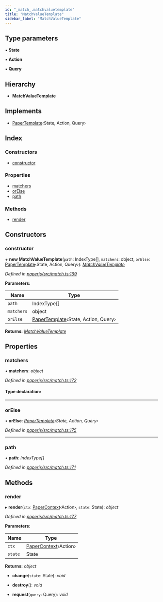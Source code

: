 ```yaml
---
id: "_match_.matchvaluetemplate"
title: "MatchValueTemplate"
sidebar_label: "MatchValueTemplate"
---
```


## Type parameters

▪ **State**

▪ **Action**

▪ **Query**

## Hierarchy

* **MatchValueTemplate**

## Implements

* [PaperTemplate](../interfaces/_template_.papertemplate.md)‹State, Action, Query›

## Index

### Constructors

* [constructor](_match_.matchvaluetemplate.md#constructor)

### Properties

* [matchers](_match_.matchvaluetemplate.md#matchers)
* [orElse](_match_.matchvaluetemplate.md#orelse)
* [path](_match_.matchvaluetemplate.md#path)

### Methods

* [render](_match_.matchvaluetemplate.md#render)

## Constructors

###  constructor

\+ **new MatchValueTemplate**(`path`: IndexType[], `matchers`: object, `orElse`: [PaperTemplate](../interfaces/_template_.papertemplate.md)‹State, Action, Query›): *[MatchValueTemplate](_match_.matchvaluetemplate.md)*

*Defined in [paperjs/src/match.ts:169](https://github.com/fponticelli/tempo/blob/master/paperjs/src/match.ts#L169)*

**Parameters:**

Name | Type |
------ | ------ |
`path` | IndexType[] |
`matchers` | object |
`orElse` | [PaperTemplate](../interfaces/_template_.papertemplate.md)‹State, Action, Query› |

**Returns:** *[MatchValueTemplate](_match_.matchvaluetemplate.md)*

## Properties

###  matchers

• **matchers**: *object*

*Defined in [paperjs/src/match.ts:172](https://github.com/fponticelli/tempo/blob/master/paperjs/src/match.ts#L172)*

#### Type declaration:

___

###  orElse

• **orElse**: *[PaperTemplate](../interfaces/_template_.papertemplate.md)‹State, Action, Query›*

*Defined in [paperjs/src/match.ts:175](https://github.com/fponticelli/tempo/blob/master/paperjs/src/match.ts#L175)*

___

###  path

• **path**: *IndexType[]*

*Defined in [paperjs/src/match.ts:171](https://github.com/fponticelli/tempo/blob/master/paperjs/src/match.ts#L171)*

## Methods

###  render

▸ **render**(`ctx`: [PaperContext](_context_.papercontext.md)‹Action›, `state`: State): *object*

*Defined in [paperjs/src/match.ts:177](https://github.com/fponticelli/tempo/blob/master/paperjs/src/match.ts#L177)*

**Parameters:**

Name | Type |
------ | ------ |
`ctx` | [PaperContext](_context_.papercontext.md)‹Action› |
`state` | State |

**Returns:** *object*

* **change**(`state`: State): *void*

* **destroy**(): *void*

* **request**(`query`: Query): *void*
